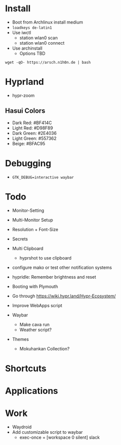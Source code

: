 # Install
- Boot from Archlinux install medium
- ``loadkeys de-latin1``
- Use iwctl
  - station wlan0 scan
  - station wlan0 connect <tab>
- Use archinstall
  - Options TBD

```wget -qO- https://arsch.n1h0n.de | bash```

# Hyprland

- hypr-zoom

## Hasui Colors

- Dark Red: #BF414C
- Light Red: #D98F89
- Dark Green: #2E4036
- Light Green: #557362
- Beige: #BFAC95

# Debugging

- ```GTK_DEBUG=interactive waybar```

# Todo

- Monitor-Setting
- Multi-Monitor Setup
- Resolution + Font-Size
- Secrets
- Multi Clipboard
  - hyprshot to use clipboard

- configure mako or test other notification systems

- hypridle: Remember brightness and reset
- Booting with Plymouth

- Go through https://wiki.hypr.land/Hypr-Ecosystem/

- Improve WebApps script

- Waybar
  - Make cava run
  - Weather script?


- Themes
  - Mokuhankan Collection?

# Shortcuts

# Applications

# Work
- Waydroid
- Add customizable script to waybar
  - exec-once = [workspace 0 silent] slack
